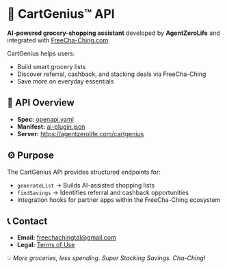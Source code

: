 # 🛒 CartGenius™ API

**AI-powered grocery-shopping assistant** developed by **AgentZeroLife** and integrated with [FreeCha-Ching.com](https://freechaching.com).

CartGenius helps users:
- Build smart grocery lists  
- Discover referral, cashback, and stacking deals via FreeCha-Ching  
- Save more on everyday essentials  

## 📘 API Overview
- **Spec:** [openapi.yaml](https://github.com/timdrlittle/CartGenius-API/blob/main/openapi.yaml)  
- **Manifest:** [ai-plugin.json](https://github.com/timdrlittle/CartGenius-API/blob/main/type%20ai-plugin.json)  
- **Server:** https://agentzerolife.com/cartgenius  

## ⚙️ Purpose
The CartGenius API provides structured endpoints for:
- `generateList` → Builds AI-assisted shopping lists  
- `findSavings` → Identifies referral and cashback opportunities  
- Integration hooks for partner apps within the FreeCha-Ching ecosystem  

## 📞 Contact
- **Email:** freechachingtdl@gmail.com
- **Legal:** [Terms of Use](https://freechaching.com/terms)

💡 *More groceries, less spending. Super Stacking Savings. Cha-Ching!*
